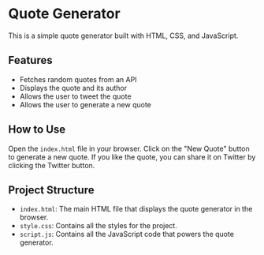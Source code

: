 # Quote Generator

This is a simple quote generator built with HTML, CSS, and JavaScript.

## Features

- Fetches random quotes from an API
- Displays the quote and its author
- Allows the user to tweet the quote
- Allows the user to generate a new quote

## How to Use

Open the `index.html` file in your browser. Click on the "New Quote" button to generate a new quote. If you like the quote, you can share it on Twitter by clicking the Twitter button.

## Project Structure

- `index.html`: The main HTML file that displays the quote generator in the browser.
- `style.css`: Contains all the styles for the project.
- `script.js`: Contains all the JavaScript code that powers the quote generator.
